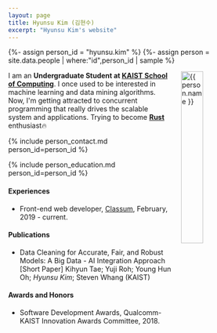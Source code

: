 ```yaml
---
layout: page
title: Hyunsu Kim (김현수)
excerpt: "Hyunsu Kim's website"
---
```


{%- assign person_id = "hyunsu.kim" %}
{%- assign person = site.data.people | where:"id",person_id | sample %}

<img align="right" style="width: 30%; padding-left: 3%;" src="{{ site.baseurl}}/assets/hyunsu.kim.jpeg" alt="{{ person.name }}">

I am an **Undergraduate Student at [KAIST School of Computing](https://cs.kaist.ac.kr)**.
I once used to be interested in machine learning and data mining algorithms.
Now, I'm getting attracted to concurrent programming that really drives the scalable system and applications.
Trying to become **[Rust](rust-lang.org)** enthusiast:fire:


{% include person_contact.md person_id=person_id %}


{% include person_education.md person_id=person_id %}


#### Experiences

- Front-end web developer, [Classum](https://classum.com), February, 2019 - current.


#### Publications

- Data Cleaning for Accurate, Fair, and Robust Models: A Big Data - AI Integration Approach [Short Paper]
Kihyun Tae; Yuji Roh; Young Hun Oh; *Hyunsu Kim*; Steven Whang (KAIST)

#### Awards and Honors

- Software Development Awards, Qualcomm-KAIST Innovation Awards Committee, 2018.